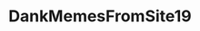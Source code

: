 ---
title: DankMemesFromSite19
crosslinks:
- SCP
- SCPDeclassified
- surrealmemes
- 093game
- fivenightsatfreddys
- Beetlejuice
- COMPLETEANARCHY
- theydidthefuckyou
- Comcast
- ShitPostCrusaders
- AMAAggregator
- DeepFriedMemes
- AskReddit
- PartyParrot
- NoShitSherlock
- WTF
- SCPBertstrips
- VXJunkies
- Kaiserreich
---